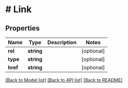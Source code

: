 # # Link

## Properties

Name | Type | Description | Notes
------------ | ------------- | ------------- | -------------
**rel** | **string** |  | [optional]
**type** | **string** |  | [optional]
**href** | **string** |  | [optional]

[[Back to Model list]](../../README.md#models) [[Back to API list]](../../README.md#endpoints) [[Back to README]](../../README.md)
